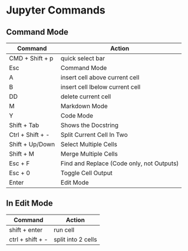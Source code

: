 
# Jupyter Commands

## Command Mode
| Command | Action |
| ------- | ------ |
|CMD + Shift + p | quick select bar |
| Esc | Command Mode |
| A | insert cell above current cell |
| B | insert cell lbelow current cell |
| DD | delete current cell |
|  M | Markdown Mode |
| Y | Code Mode |
| Shift + Tab | Shows the Docstring |
| Ctrl + Shift + - | Split Current Cell In Two |
| Shift + Up/Down | Select Multiple Cells|
| Shift + M | Merge Multiple Cells |
| Esc + F | Find and Replace (Code only, not Outputs) |
| Esc + 0 | Toggle Cell Output |
| Enter | Edit Mode |

## In Edit Mode
| Command | Action |
| ------- | ------ |
| shift + enter | run cell |
| ctrl + shift + - | split into 2 cells |
